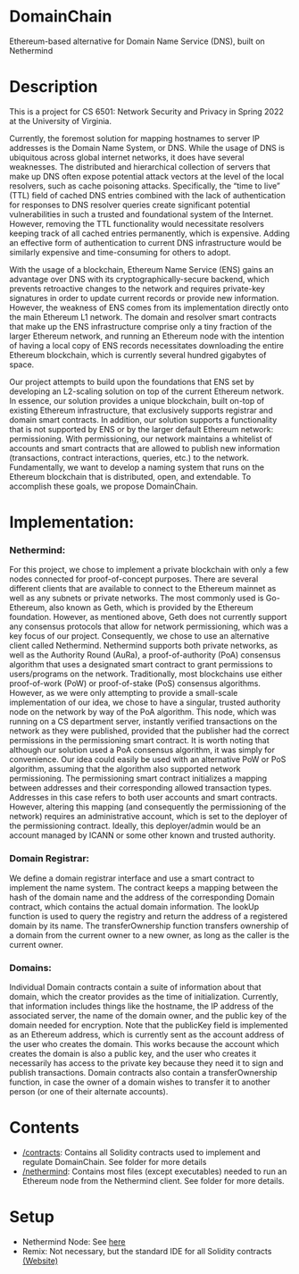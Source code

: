 # DomainChain
Ethereum-based alternative for Domain Name Service (DNS), built on Nethermind

# Description
This is a project for CS 6501: Network Security and Privacy in Spring 2022 at the University of Virginia.

Currently, the foremost solution for mapping hostnames to server IP addresses is the Domain
Name System, or DNS. While the usage of DNS is ubiquitous across global internet networks, it
does have several weaknesses. The distributed and hierarchical collection of servers that make
up DNS often expose potential attack vectors at the level of the local resolvers, such as cache
poisoning attacks. Specifically, the “time to live” (TTL) field of cached DNS entries combined
with the lack of authentication for responses to DNS resolver queries create significant potential
vulnerabilities in such a trusted and foundational system of the Internet. However, removing the
TTL functionality would necessitate resolvers keeping track of all cached entries permanently,
which is expensive. Adding an effective form of authentication to current DNS infrastructure
would be similarly expensive and time-consuming for others to adopt.

With the usage of a blockchain, Ethereum Name Service (ENS) gains an advantage over DNS with its
cryptographically-secure backend, which prevents retroactive changes to the network and
requires private-key signatures in order to update current records or provide new information.
However, the weakness of ENS comes from its implementation directly onto the main Ethereum
L1 network. The domain and resolver smart contracts that make up the ENS infrastructure
comprise only a tiny fraction of the larger Ethereum network, and running an Ethereum node
with the intention of having a local copy of ENS records necessitates downloading the entire
Ethereum blockchain, which is currently several hundred gigabytes of space.

Our project attempts to build upon the foundations that ENS set by developing an L2-scaling
solution on top of the current Ethereum network. In essence, our solution provides a unique
blockchain, built on-top of existing Ethereum infrastructure, that exclusively supports registrar
and domain smart contracts. In addition, our solution supports a functionality that is not
supported by ENS or by the larger default Ethereum network: permissioning. With
permissioning, our network maintains a whitelist of accounts and smart contracts that are
allowed to publish new information (transactions, contract interactions, queries, etc.) to the
network. Fundamentally, we want to develop a naming system that runs on the Ethereum
blockchain that is distributed, open, and extendable. To accomplish these goals, we propose
DomainChain.


# Implementation:

### Nethermind:
   
For this project, we chose to implement a private blockchain with only a few nodes connected
for proof-of-concept purposes. There are several different clients that are available to connect
to the Ethereum mainnet as well as any subnets or private networks. The most commonly used
is Go-Ethereum, also known as Geth, which is provided by the Ethereum foundation. However,
as mentioned above, Geth does not currently support any consensus protocols that allow for
network permissioning, which was a key focus of our project. Consequently, we chose to use
an alternative client called Nethermind. Nethermind supports both private networks, as well as
the Authority Round (AuRa), a proof-of-authority (PoA) consensus algorithm that uses a
designated smart contract to grant permissions to users/programs on the network.
Traditionally, most blockchains use either proof-of-work (PoW) or proof-of-stake (PoS)
consensus algorithms. However, as we were only attempting to provide a small-scale
implementation of our idea, we chose to have a singular, trusted authority node on the network
by way of the PoA algorithm. This node, which was running on a CS department server,
instantly verified transactions on the network as they were published, provided that the publisher
had the correct permissions in the permissioning smart contract. It is worth noting that although
our solution used a PoA consensus algorithm, it was simply for convenience. Our idea could
easily be used with an alternative PoW or PoS algorithm, assuming that the algorithm also
supported network permissioning.
The permissioning smart contract initializes a mapping between addresses and their
corresponding allowed transaction types. Addresses in this case refers to both user accounts
and smart contracts. However, altering this mapping (and consequently the permissioning of
the network) requires an administrative account, which is set to the deployer of the
permissioning contract. Ideally, this deployer/admin would be an account managed by ICANN
or some other known and trusted authority.

### Domain Registrar:
   
We define a domain registrar interface and use a smart contract to implement the name system.
The contract keeps a mapping between the hash of the domain name and the address of the
corresponding Domain contract, which contains the actual domain information. The lookUp
function is used to query the registry and return the address of a registered domain by its name.
The transferOwnership function transfers ownership of a domain from the current owner to a
new owner, as long as the caller is the current owner.

### Domains:
  
Individual Domain contracts contain a suite of information about that domain, which the creator
provides as the time of initialization. Currently, that information includes things like the
hostname, the IP address of the associated server, the name of the domain owner, and the
public key of the domain needed for encryption. Note that the publicKey field is implemented as
an Ethereum address, which is currently sent as the account address of the user who creates
the domain. This works because the account which creates the domain is also a public key, and
the user who creates it necessarily has access to the private key because they need it to sign
and publish transactions. Domain contracts also contain a transferOwnership function, in case
the owner of a domain wishes to transfer it to another person (or one of their alternate
accounts).



# Contents
- [/contracts](contracts): Contains all Solidity contracts used to implement and regulate DomainChain.  See folder for more details
- [/nethermind](nethermind): Contains most files (except executables) needed to run an Ethereum node from the Nethermind client.  See folder for more details.

# Setup
- Nethermind Node: See [here](nethermind/readme.md)
- Remix: Not necessary, but the standard IDE for all Solidity contracts [(Website)](https://remix-project.org/)


